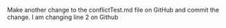 Make another change to the conflictTest.md file on GitHub and commit the change.
I am changing line 2 on Github
